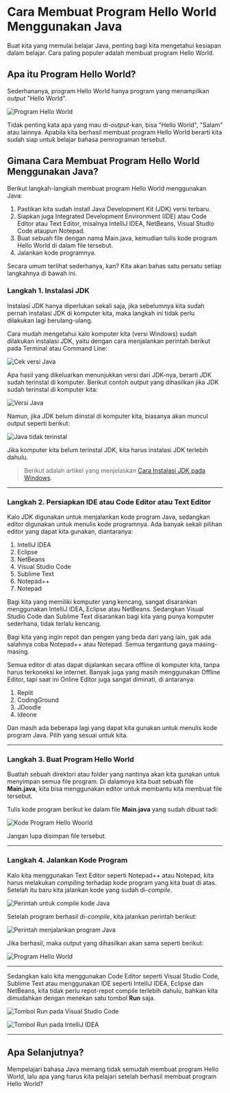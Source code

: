 # Cara Membuat Program Hello World Menggunakan Java

Buat kita yang memulai belajar Java, penting bagi kita mengetahui kesiapan dalam belajar. Cara paling populer adalah membuat program Hello World.

## Apa itu Program Hello World?

Sederhananya, program Hello World hanya program yang menampilkan *output* "Hello World".

![Program Hello World](carbon--1-.png)

Tidak penting kata apa yang mau di-*output*-kan, bisa "Hello World", "Salam" atau lainnya. Apabila kita berhasil membuat program Hello World berarti kita sudah siap untuk belajar bahasa pemrograman tersebut.

## Gimana Cara Membuat Program Hello World Menggunakan Java?

Berikut langkah-langkah membuat program Hello World menggunakan Java:

1. Pastikan kita sudah install Java Development Kit (JDK) versi terbaru.
2. Siapkan juga Integrated Development Environment (IDE) atau Code Editor atau Text Editor, misalnya IntelliJ IDEA, NetBeans, Visual Studio Code ataupun Notepad.
3. Buat sebuah file dengan nama Main.java, kemudian tulis kode program Hello World di dalam file tersebut.
4. Jalankan kode programnya.

Secara umum terlihat sederhanya, kan? Kita akan bahas satu persatu setiap langkahnya di bawah ini.

### Langkah 1. Instalasi JDK

Instalasi JDK hanya diperlukan sekali saja, jika sebelumnya kita sudah pernah instalasi JDK di komputer kita, maka langkah ini tidak perlu dilakukan lagi berulang-ulang.

Cara mudah mengetahui kalo komputer kita (versi Windows) sudah dilakukan instalasi JDK, yaitu dengan cara menjalankan perintah berikut pada Terminal atau Command Line:

![Cek versi Java](carbon--2-.png)

Apa hasil yang dikeluarkan menunjukkan versi dari JDK-nya, berarti JDK sudah terinstal di komputer. Berikut contoh output yang dihasilkan jika JDK sudah terinstal di komputer kita:

![Versi Java](carbon--4-.png)

Namun, jika JDK belum diinstal di komputer kita, biasanya akan muncul output seperti berikut:

![Java tidak terinstal](carbon--5-.png)

Jika komputer kita belum terinstal JDK, kita harus instalasi JDK terlebih dahulu.

> Berikut adalah artikel yang menjelaskan [Cara Instalasi JDK pada Windows](https://kuliahprogramming.id/inilah-cara-instalasi-jdk-pada-windows/).

------

### Langkah 2. Persiapkan IDE atau Code Editor atau Text Editor

Kalo JDK digunakan untuk menjalankan kode program Java, sedangkan editor digunakan untuk menulis kode programnya. Ada banyak sekali pilihan editor yang dapat kita gunakan, diantaranya:

1. IntelliJ IDEA
2. Eclipse
3. NetBeans
4. Visual Studio Code
5. Sublime Text
6. Notepad++
7. Notepad

Bagi kita yang memiliki komputer yang kencang, sangat disarankan menggunakan IntelliJ IDEA, Eclipse atau NetBeans. Sedangkan Visual Studio Code dan Sublime Text disarankan bagi kita yang punya komputer sederhana, tidak terlalu kencang.

Bagi kita yang ingin repot dan pengen yang beda dari yang lain, gak ada salahnya coba Notepad++ atau Notepad. Semua tergantung gaya masing-masing.

Semua editor di atas dapat dijalankan secara offline di komputer kita, tanpa harus terkoneksi ke internet. Banyak juga yang masih menggunakan Offline Editor, tapi saat ini Online Editor juga sangat diminati, di antaranya:

1. Replit
2. CodingGround
3. JDoodle
4. Ideone

Dan masih ada beberapa lagi yang dapat kita gunakan untuk menulis kode program Java. Pilih yang sesuai untuk kita.

------

### Langkah 3. Buat Program Hello World

Buatlah sebuah direktori atau folder yang nantinya akan kita gunakan untuk menyimpan semua file program. Di dalamnya kita buat sebuah file **Main.java**, kita bisa menggunakan editor untuk membantu kita membuat file tersebut.

Tulis kode program berikut ke dalam file **Main.java** yang sudah dibuat tadi:

![Kode Program Hello Woorld](carbon--6-.png)

Jangan lupa disimpan file tersebut.

------

### Langkah 4. Jalankan Kode Program

Kalo kita menggunakan Text Editor seperti Notepad++ atau Notepad, kita harus melakukan *compiling* terhadap kode program yang kita buat di atas. Setelah itu baru kita jalankan kode yang sudah di-*compile*.

![Perintah untuk compile kode Java](carbon--7-.png)

Setelah program berhasil di-*compile*, kita jalankan perintah berikut:

![Perintah menjalankan program Java](carbon--8-.png)

Jika berhasil, maka output yang dihasilkan akan sama seperti berikut:

![Program Hello World](carbon--1-.png)

------

Sedangkan kalo kita menggunakan Code Editor seperti Visual Studio Code, Sublime Text atau menggunakan IDE seperti IntelliJ IDEA, Eclipse dan NetBeans, kita tidak perlu repot-repot compile terlebih dahulu, bahkan kita dimudahkan dengan menekan satu tombol **Run** saja.

![Tombol Run pada Visual Studio Code](image.png)

![Tombol Run pada IntelliJ IDEA](image-1.png)

------

## Apa Selanjutnya?

Mempelajari bahasa Java memang tidak semudah membuat program Hello World, lalu apa yang harus kita pelajari setelah berhasil membuat program Hello World?  

